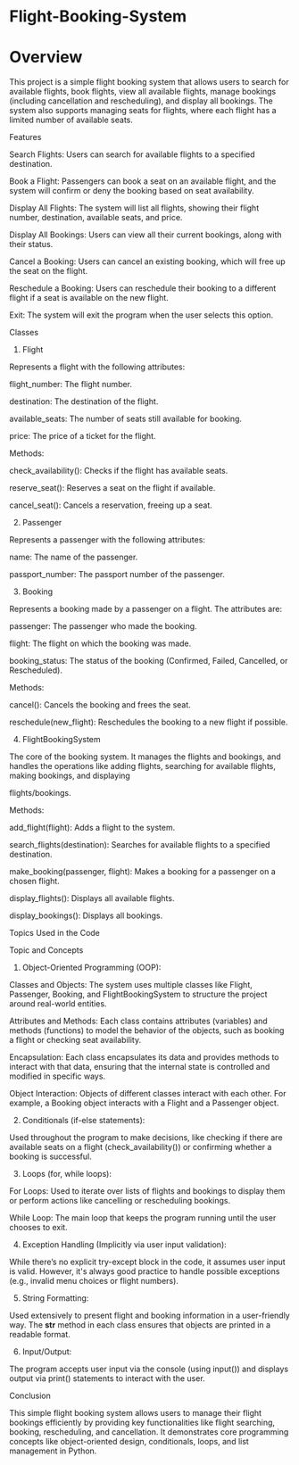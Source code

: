 # Flight-Booking-System     
     

# Overview

This project is a simple flight booking system that allows users to search for available flights, book flights, view all available flights, manage bookings (including cancellation and rescheduling), and display all bookings. The system also supports managing seats for flights, where each flight has a limited number of available seats.

Features

Search Flights: Users can search for available flights to a specified destination.

Book a Flight: Passengers can book a seat on an available flight, and the system will confirm or deny the booking based on seat availability.

Display All Flights: The system will list all flights, showing their flight number, destination, available seats, and price.

Display All Bookings: Users can view all their current bookings, along with their status.

Cancel a Booking: Users can cancel an existing booking, which will free up the seat on the flight.

Reschedule a Booking: Users can reschedule their booking to a different flight if a seat is available on the new flight.

Exit: The system will exit the program when the user selects this option.

Classes

1. Flight
   
Represents a flight with the following attributes:

flight_number: The flight number.

destination: The destination of the flight.

available_seats: The number of seats still available for booking.

price: The price of a ticket for the flight.

Methods:

check_availability(): Checks if the flight has available seats.

reserve_seat(): Reserves a seat on the flight if available.

cancel_seat(): Cancels a reservation, freeing up a seat.

2. Passenger
   
Represents a passenger with the following attributes:

name: The name of the passenger.

passport_number: The passport number of the passenger.

3. Booking
   
Represents a booking made by a passenger on a flight. The attributes are:

passenger: The passenger who made the booking.

flight: The flight on which the booking was made.

booking_status: The status of the booking (Confirmed, Failed, Cancelled, or Rescheduled).

Methods:

cancel(): Cancels the booking and frees the seat.

reschedule(new_flight): Reschedules the booking to a new flight if possible.

4. FlightBookingSystem
   
The core of the booking system. It manages the flights and bookings, and handles the operations like adding flights, searching for available flights, making bookings, and displaying 

flights/bookings.


Methods:

add_flight(flight): Adds a flight to the system.

search_flights(destination): Searches for available flights to a specified destination.

make_booking(passenger, flight): Makes a booking for a passenger on a chosen flight.

display_flights(): Displays all available flights.

display_bookings(): Displays all bookings.

Topics Used in the Code

Topic and Concepts

1. Object-Oriented Programming (OOP):

Classes and Objects: The system uses multiple classes like Flight, Passenger, Booking, and FlightBookingSystem to structure the project around real-world entities.

Attributes and Methods: Each class contains attributes (variables) and methods (functions) to model the behavior of the objects, such as booking a flight or checking seat availability.

Encapsulation: Each class encapsulates its data and provides methods to interact with that data, ensuring that the internal state is controlled and modified in specific ways.

Object Interaction: Objects of different classes interact with each other. For example, a Booking object interacts with a Flight and a Passenger object.

2. Conditionals (if-else statements):
   
Used throughout the program to make decisions, like checking if there are available seats on a flight (check_availability()) or confirming whether a booking is successful.

3. Loops (for, while loops):
   
For Loops: Used to iterate over lists of flights and bookings to display them or perform actions like cancelling or rescheduling bookings.

While Loop: The main loop that keeps the program running until the user chooses to exit.

4. Exception Handling (Implicitly via user input validation):

While there’s no explicit try-except block in the code, it assumes user input is valid. However, it's always good practice to handle possible exceptions (e.g., invalid menu choices or flight numbers).

5. String Formatting:
   
Used extensively to present flight and booking information in a user-friendly way. The __str__ method in each class ensures that objects are printed in a readable format.

6. Input/Output:
   
The program accepts user input via the console (using input()) and displays output via print() statements to interact with the user.

Conclusion

This simple flight booking system allows users to manage their flight bookings efficiently by providing key functionalities like flight searching, booking, rescheduling, and cancellation. It demonstrates core programming concepts like object-oriented design, conditionals, loops, and list management in Python.




